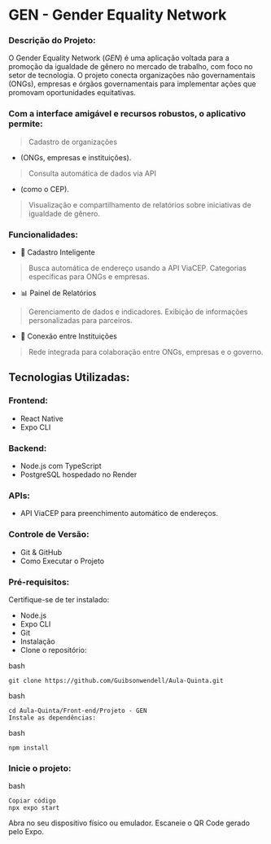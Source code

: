 # GEN - Gender Equality Network


### Descrição do Projeto:
 O Gender Equality Network (*GEN*) é uma aplicação voltada para a promoção da igualdade de gênero no mercado de trabalho, com foco no setor de tecnologia. O projeto conecta organizações não governamentais (ONGs), empresas e órgãos governamentais para implementar ações que promovam oportunidades equitativas.

### Com a interface amigável e recursos robustos, o aplicativo permite:

> Cadastro de organizações 
* (ONGs, empresas e instituições).
> Consulta automática de dados via API 
* (como o CEP).
> Visualização e compartilhamento de relatórios sobre iniciativas de igualdade de gênero.

### Funcionalidades:
* 📌 Cadastro Inteligente
> Busca automática de endereço usando a API ViaCEP.
Categorias específicas para ONGs e empresas.
* 📊 Painel de Relatórios
> Gerenciamento de dados e indicadores.
Exibição de informações personalizadas para parceiros.
* 🔗 Conexão entre Instituições
> Rede integrada para colaboração entre ONGs, empresas e o governo.

## Tecnologias Utilizadas:
### Frontend:
* React Native
* Expo CLI
### Backend: 
* Node.js com TypeScript
* PostgreSQL hospedado no Render
### APIs:
* API ViaCEP para preenchimento automático de endereços.
### Controle de Versão:
* Git & GitHub
* Como Executar o Projeto
### Pré-requisitos:
Certifique-se de ter instalado:

* Node.js
* Expo CLI
* Git
* Instalação
* Clone o repositório:


bash
```
git clone https://github.com/Guibsonwendell/Aula-Quinta.git
```
bash
```
cd Aula-Quinta/Front-end/Projeto - GEN
Instale as dependências:
```
bash
```
npm install
```
### Inicie o projeto:

bash
```
Copiar código
npx expo start
```
Abra no seu dispositivo físico ou emulador. Escaneie o QR Code gerado pelo Expo.



